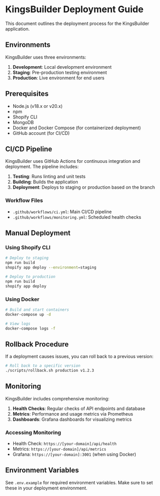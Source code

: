 # KingsBuilder Deployment Guide

This document outlines the deployment process for the KingsBuilder application.

## Environments

KingsBuilder uses three environments:

1. **Development**: Local development environment
2. **Staging**: Pre-production testing environment
3. **Production**: Live environment for end users

## Prerequisites

- Node.js (v18.x or v20.x)
- npm
- Shopify CLI
- MongoDB
- Docker and Docker Compose (for containerized deployment)
- GitHub account (for CI/CD)

## CI/CD Pipeline

KingsBuilder uses GitHub Actions for continuous integration and deployment. The pipeline includes:

1. **Testing**: Runs linting and unit tests
2. **Building**: Builds the application
3. **Deployment**: Deploys to staging or production based on the branch

### Workflow Files

- `.github/workflows/ci.yml`: Main CI/CD pipeline
- `.github/workflows/monitoring.yml`: Scheduled health checks

## Manual Deployment

### Using Shopify CLI

```bash
# Deploy to staging
npm run build
shopify app deploy --environment=staging

# Deploy to production
npm run build
shopify app deploy
```

### Using Docker

```bash
# Build and start containers
docker-compose up -d

# View logs
docker-compose logs -f
```

## Rollback Procedure

If a deployment causes issues, you can roll back to a previous version:

```bash
# Roll back to a specific version
./scripts/rollback.sh production v1.2.3
```

## Monitoring

KingsBuilder includes comprehensive monitoring:

1. **Health Checks**: Regular checks of API endpoints and database
2. **Metrics**: Performance and usage metrics via Prometheus
3. **Dashboards**: Grafana dashboards for visualizing metrics

### Accessing Monitoring

- Health Check: `https://[your-domain]/api/health`
- Metrics: `https://[your-domain]/api/metrics`
- Grafana: `https://[your-domain]:3001` (when using Docker)

## Environment Variables

See `.env.example` for required environment variables. Make sure to set these in your deployment environment.
